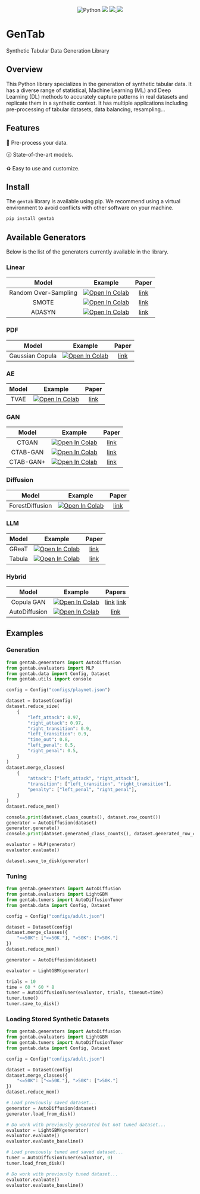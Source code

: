<p align="center">
    <a>
	    <img src='https://img.shields.io/badge/python-3.10%2B-blueviolet' alt='Python' />
	</a>
    <a>
	    <img src='https://img.shields.io/badge/code%20style-black-black' />
	</a>
	<a href="https://colab.research.google.com/drive/1OOLa7zNPhncCow2V_D1kWdBO9ILF3HxF?usp=sharing">
  		<img src="https://colab.research.google.com/assets/colab-badge.svg"/>
	</a>
    <a href='https://opensource.org/license/gpl-3-0'>
	    <img src='https://img.shields.io/badge/license-GPLv3-blue' />
	</a>
</p>

# GenTab

Synthetic Tabular Data Generation Library

## Overview

This Python library specializes in the generation of synthetic tabular data. It has a diverse range of statistical, Machine Learning (ML) and Deep Learning (DL) methods to accurately capture patterns in real datasets and replicate them in a synthetic context. It has multiple applications including pre-processing of tabular datasets, data balancing, resampling...

## Features

:nut_and_bolt: Pre-process your data.

:clock130: State-of-the-art models.

:recycle: Easy to use and customize. 

## Install

The `gentab` library is available using pip. We recommend using a virtual environment to avoid conflicts with other software on your machine.

``` bash
pip install gentab
```

## Available Generators

Below is the list of the generators currently available in the library.

### Linear

|               Model                  |                                                                                    Example                                                                                    |                     Paper                    |
|:--------------------------------------:|:--------------------------------------------------------------------------------------------------------------------------------------------------------------------------------------:|:--------------------------------------------:|
| Random Over-Sampling      | [![Open In Colab](https://colab.research.google.com/assets/colab-badge.svg)]() | [link](https://link.springer.com/article/10.1007/s10618-012-0295-5)
| SMOTE                   | [![Open In Colab](https://colab.research.google.com/assets/colab-badge.svg)]() |            [link](https://arxiv.org/abs/1106.1813)                                  |                                                                            |
| ADASYN      | [![Open In Colab](https://colab.research.google.com/assets/colab-badge.svg)]() | [link](https://ieeexplore.ieee.org/document/4633969)

### PDF
|               Model                  |                                                                                    Example                                                                                    |                     Paper                    |
|:--------------------------------------:|:--------------------------------------------------------------------------------------------------------------------------------------------------------------------------------------:|:--------------------------------------------:|
| Gaussian Copula      | [![Open In Colab](https://colab.research.google.com/assets/colab-badge.svg)]() | [link](https://ieeexplore.ieee.org/abstract/document/7796926)


### AE

|               Model                  |                                                                                    Example                                                                                    |                     Paper                    |
|:--------------------------------------:|:--------------------------------------------------------------------------------------------------------------------------------------------------------------------------------------:|:--------------------------------------------:|
| TVAE      | [![Open In Colab](https://colab.research.google.com/assets/colab-badge.svg)]() | [link](https://arxiv.org/abs/1907.00503)

### GAN

|               Model                  |                                                                                    Example                                                                                    |                     Paper                    |
|:--------------------------------------:|:--------------------------------------------------------------------------------------------------------------------------------------------------------------------------------------:|:--------------------------------------------:|
| CTGAN      | [![Open In Colab](https://colab.research.google.com/assets/colab-badge.svg)]() | [link](https://arxiv.org/abs/1907.00503)
| CTAB-GAN      | [![Open In Colab](https://colab.research.google.com/assets/colab-badge.svg)]() | [link](https://proceedings.mlr.press/v157/zhao21a.html)
| CTAB-GAN+      | [![Open In Colab](https://colab.research.google.com/assets/colab-badge.svg)]() |  [link](https://arxiv.org/abs/2204.00401)

### Diffusion

|               Model                  |                                                                                    Example                                                                                    |                     Paper                    |
|:--------------------------------------:|:--------------------------------------------------------------------------------------------------------------------------------------------------------------------------------------:|:--------------------------------------------:|
| ForestDiffusion      | [![Open In Colab](https://colab.research.google.com/assets/colab-badge.svg)]() | [link](https://arxiv.org/abs/2309.09968)

### LLM

|               Model                  |                                                                                    Example                                                                                    |                     Paper                    |
|:--------------------------------------:|:--------------------------------------------------------------------------------------------------------------------------------------------------------------------------------------:|:--------------------------------------------:|
| GReaT      | [![Open In Colab](https://colab.research.google.com/assets/colab-badge.svg)]() | [link](https://arxiv.org/abs/2210.06280)
| Tabula      | [![Open In Colab](https://colab.research.google.com/assets/colab-badge.svg)]() | [link](https://arxiv.org/abs/2310.12746)

### Hybrid

|               Model                  |                                                                                    Example                                                                                    |                     Papers                    |
|:--------------------------------------:|:--------------------------------------------------------------------------------------------------------------------------------------------------------------------------------------:|:--------------------------------------------:|
| Copula GAN      | [![Open In Colab](https://colab.research.google.com/assets/colab-badge.svg)]() | [link](https://ieeexplore.ieee.org/abstract/document/7796926) [link](https://arxiv.org/abs/1907.00503)
| AutoDiffusion      | [![Open In Colab](https://colab.research.google.com/assets/colab-badge.svg)]() | [link](https://arxiv.org/abs/2310.15479)

## Examples

### Generation

``` python
from gentab.generators import AutoDiffusion
from gentab.evaluators import MLP
from gentab.data import Config, Dataset
from gentab.utils import console

config = Config("configs/playnet.json")

dataset = Dataset(config)
dataset.reduce_size(
    {
        "left_attack": 0.97,
        "right_attack": 0.97,
        "right_transition": 0.9,
        "left_transition": 0.9,
        "time_out": 0.8,
        "left_penal": 0.5,
        "right_penal": 0.5,
    }
)
dataset.merge_classes(
    {
        "attack": ["left_attack", "right_attack"],
        "transition": ["left_transition", "right_transition"],
        "penalty": ["left_penal", "right_penal"],
    }
)
dataset.reduce_mem()

console.print(dataset.class_counts(), dataset.row_count())
generator = AutoDiffusion(dataset)
generator.generate()
console.print(dataset.generated_class_counts(), dataset.generated_row_count())

evaluator = MLP(generator)
evaluator.evaluate()

dataset.save_to_disk(generator)
```

### Tuning

``` python
from gentab.generators import AutoDiffusion
from gentab.evaluators import LightGBM
from gentab.tuners import AutoDiffusionTuner
from gentab.data import Config, Dataset

config = Config("configs/adult.json")

dataset = Dataset(config)
dataset.merge_classes({
    "<=50K": ["<=50K."], ">50K": [">50K."]
})
dataset.reduce_mem()

generator = AutoDiffusion(dataset)

evaluator = LightGBM(generator)

trials = 10
time = 60 * 60 * 8
tuner = AutoDiffusionTuner(evaluator, trials, timeout=time)
tuner.tune()
tuner.save_to_disk()
```

### Loading Stored Synthetic Datasets

``` python
from gentab.generators import AutoDiffusion
from gentab.evaluators import LightGBM
from gentab.tuners import AutoDiffusionTuner
from gentab.data import Config, Dataset

config = Config("configs/adult.json")

dataset = Dataset(config)
dataset.merge_classes({
    "<=50K": ["<=50K."], ">50K": [">50K."]
})
dataset.reduce_mem()

# Load previously saved dataset...
generator = AutoDiffusion(dataset)
generator.load_from_disk()

# Do work with previously generated but not tuned dataset...
evaluator = LightGBM(generator)
evaluator.evaluate()
evaluator.evaluate_baseline()

# Load previously tuned and saved dataset...
tuner = AutoDiffusionTuner(evaluator, 0)
tuner.load_from_disk()

# Do work with previously tuned dataset...
evaluator.evaluate()
evaluator.evaluate_baseline()
```
